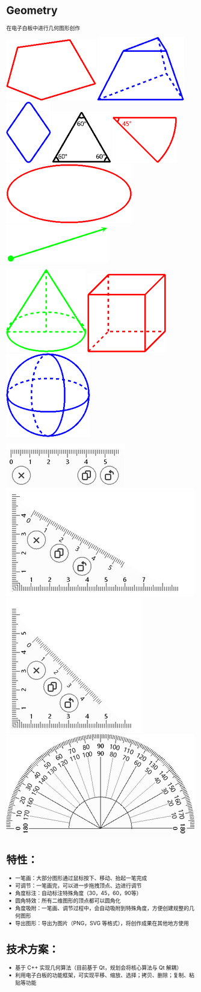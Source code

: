 # Geometry
在电子白板中进行几何图形创作

![image](doc/arbitrarypolygon.png)
![image](doc/regularprismoid.png)
![image](doc/diamond.png)
![image](doc/isoscelestriangle.png)
![image](doc/sector.png)
![image](doc/ellipse.png)
![image](doc/line.png)

![image](doc/cone.png)
![image](doc/cube.png)
![image](doc/sphere.png)

![image](doc/linear.png)
![image](doc/triangle.png)
![image](doc/iso_triangle.png)
![image](doc/protractor.png)

# 特性：
- 一笔画：大部分图形通过鼠标按下、移动、抬起一笔完成
- 可调节：一笔画完，可以进一步拖拽顶点、边进行调节
- 角度标注：自动标注特殊角度（30，45，60，90等）
- 圆角特效：所有二维图形的顶点都可以圆角化
- 角度吸附：一笔画、调节过程中，会自动吸附到特殊角度，方便创建规整的几何图形
- 导出图形：导出为图片（PNG，SVG 等格式），将创作成果在其他地方使用

# 技术方案：
- 基于 C++ 实现几何算法（目前基于 Qt，规划会将核心算法与 Qt 解耦）
- 利用电子白板的功能框架，可实现平移、缩放、选择；拷贝、删除；复制、粘贴等功能
